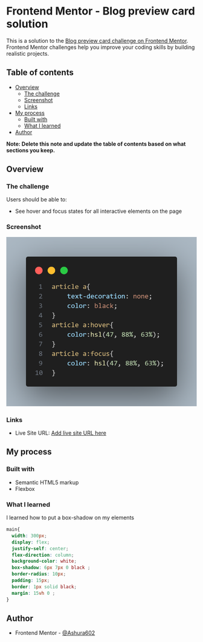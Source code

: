 # Frontend Mentor - Blog preview card solution

This is a solution to the [Blog preview card challenge on Frontend Mentor](https://www.frontendmentor.io/challenges/blog-preview-card-ckPaj01IcS). Frontend Mentor challenges help you improve your coding skills by building realistic projects. 

## Table of contents

- [Overview](#overview)
  - [The challenge](#the-challenge)
  - [Screenshot](#screenshot)
  - [Links](#links)
- [My process](#my-process)
  - [Built with](#built-with)
  - [What I learned](#what-i-learned)
- [Author](#author)


**Note: Delete this note and update the table of contents based on what sections you keep.**

## Overview

### The challenge

Users should be able to:

- See hover and focus states for all interactive elements on the page

### Screenshot

![](./assets/images/css-solution.png)

### Links

- Live Site URL: [Add live site URL here](https://your-live-site-url.com)

## My process

### Built with

- Semantic HTML5 markup
- Flexbox

### What I learned

I learned how to put a box-shadow on my elements

```css
main{
  width: 300px;
  display: flex;
  justify-self: center;
  flex-direction: column;
  background-color: white;
  box-shadow: 6px 7px 0 black ;
  border-radius: 10px;
  padding: 15px;
  border: 1px solid black;
  margin: 15vh 0 ;
}
```

## Author

- Frontend Mentor - [@Ashura602](https://www.frontendmentor.io/profile/Ashura602)
